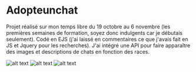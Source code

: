 # Adopteunchat
Projet réalisé sur mon temps libre du 19 octobre au 6 novembre (les premières semaines de formation, soyez donc indulgents car je débutais seulement). Codé en EJS (j'ai laissé en commentaires ce que j'avais fait en JS et Jquery pour les recherches). J'ai intégré une API pour faire apparaître des images et descriptions de chats en fonction des races.

![alt text](https://res.cloudinary.com/drchl4shw/image/upload/v1613842521/Adopteunchat1_xwzqjh.png)
![alt text](https://res.cloudinary.com/drchl4shw/image/upload/v1613842522/Adopteunchat2_lvv62t.png)
![alt text](https://res.cloudinary.com/drchl4shw/image/upload/v1613842522/Adopteunchat3_odlvcd.png)
